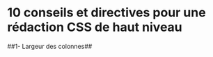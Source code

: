 10 conseils et directives pour une rédaction CSS de haut niveau
=============


##1- Largeur des colonnes##




